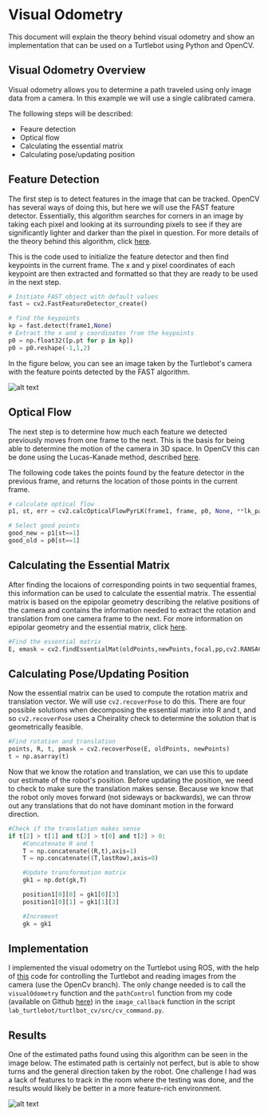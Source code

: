 # Visual Odometry

This document will explain the theory behind visual odometry and show an implementation that can be used on a Turtlebot using Python and OpenCV.

## Visual Odometry Overview

Visual odometry allows you to determine a path traveled using only image data from a camera. In this example we will use a single calibrated camera.

The following steps will be described:

-  Feaure detection
-  Optical flow
-  Calculating the essential matrix
-  Calculating pose/updating position

## Feature Detection

The first step is to detect features in the image that can be tracked. OpenCV has several ways of doing this, but here we will use the FAST feature detector. Essentially, this algorithm searches for corners in an image by taking each pixel and looking at its surrounding pixels to see if they are significantly lighter and darker than the pixel in question. For more details of the theory behind this algorithm, click [here](https://docs.opencv.org/3.0-beta/doc/py_tutorials/py_feature2d/py_fast/py_fast.html).

This is the code used to initialize the feature detector and then find keypoints in the current frame. The x and y pixel coordinates of each keypoint are then extracted and formatted so that they are ready to be used in the next step.

```python
# Initiate FAST object with default values
fast = cv2.FastFeatureDetector_create()

# find the keypoints
kp = fast.detect(frame1,None)
# Extract the x and y coordinates from the keypoints
p0 = np.float32([p.pt for p in kp])
p0 = p0.reshape(-1,1,2)
```
In the figure below, you can see an image taken by the Turtlebot's camera with the feature points detected by the FAST algorithm.

![alt text](https://github.com/keenan573/visual-odometry/images/FASTfeatures2.png "Camera image with feature points")

## Optical Flow

The next step is to determine how much each feature we detected previously moves from one frame to the next. This is the basis for being able to determine the motion of the camera in 3D space. In OpenCV this can be done using the Lucas-Kanade method, described [here](https://docs.opencv.org/3.3.1/d7/d8b/tutorial_py_lucas_kanade.html).

The following code takes the points found by the feature detector in the previous frame, and returns the location of those points in the current frame.

```python
# calculate optical flow
p1, st, err = cv2.calcOpticalFlowPyrLK(frame1, frame, p0, None, **lk_params)

# Select good points
good_new = p1[st==1]
good_old = p0[st==1]
```

## Calculating the Essential Matrix

After finding the locaions of corresponding points in two sequential frames, this information can be used to calculate the essential matrix. The essential matrix is based on the epipolar geometry describing the relative positions of the camera and contains the information needed to extract the rotation and translation from one camera frame to the next. For more information on epipolar geometry and the essential matrix, click [here](https://docs.opencv.org/3.1.0/da/de9/tutorial_py_epipolar_geometry.html).

```python
#Find the essential matrix
E, emask = cv2.findEssentialMat(oldPoints,newPoints,focal,pp,cv2.RANSAC,0.999,1.0)
```

## Calculating Pose/Updating Position

Now the essential matrix can be used to compute the rotation matrix and translation vector. We will use `cv2.recoverPose` to do this. There are four possible solutions when decomposing the essential matrix into R and t, and so `cv2.recoverPose` uses a Cheirality check to determine the solution that is geometrically feasible.

```python
#Find rotation and translation
points, R, t, pmask = cv2.recoverPose(E, oldPoints, newPoints)
t = np.asarray(t)
```

Now that we know the rotation and translation, we can use this to update our estimate of the robot's position. Before updating the position, we need to check to make sure the translation makes sense. Because we know that the robot only moves forward (not sideways or backwards), we can throw out any translations that do not have dominant motion in the forward direction.

```python
#Check if the translation makes sense
if t[2] > t[1] and t[2] > t[0] and t[2] > 0:
    #Concatenate R and t
    T = np.concatenate((R,t),axis=1)
    T = np.concatenate((T,lastRow),axis=0)

    #Update transformation matrix
    gk1 = np.dot(gk,T)

    position1[0][0] = gk1[0][3]
    position1[0][1] = gk1[1][3]

    #Increment
    gk = gk1
```

## Implementation

I implemented the visual odometry on the Turtlebot using ROS, with the help of [this](https://github.com/goromal/lab_turtlebot) code for controlling the Turtlebot and reading images from the camera (use the OpenCv branch). The only change needed is to call the `visualOdometry` function and the `pathControl` function from my code (available on Github [here](https://github.com/keenan573/visual-odometry)) in the `image_callback` function in the script `lab_turtlebot/turtlbot_cv/src/cv_command.py`.

## Results

One of the estimated paths found using this algorithm can be seen in the image below. The estimated path is certainly not perfect, but is able to show turns and the general direction taken by the robot. One challenge I had was a lack of features to track in the room where the testing was done, and the results would likely be better in a more feature-rich environment.

![alt text](https://github.com/keenan573/visual-odometry/images/pathcropped-01.png "One of the estimated paths")